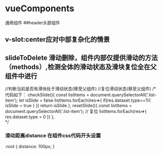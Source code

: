 # vueComponents
通用组件
##header头部组件
## v-slot:center应对中部复杂化的情景
## slideToDelete 滑动删除，组件内部仅提供滑动的方法（methods）,检测全体的滑动状态及滑块复位全在父组件中进行
//判断当前是否有滑块处于滑动状态(移至父组件)
      //复位滑动状态(移至父组件)
			/*
			代码如下：
			checkSlide(){
        const listItems = document.querySelectorAll('.list-item');
				let isSlide = false
				listItems.forEach(res=>{
					if(res.dataset.type==1){
						isSlide = true
					}
				})
				return isSlide
      },
      resetSlide(){
        const listItems = document.querySelectorAll('.list-item');
        // 复位
				listItems.forEach(res=>{
					res.dataset.type = 0
				})
      },				
			*/
### 滑动距离distance  在组件css代码开头设置	
  :root {
		distance: 100px;
	}    
